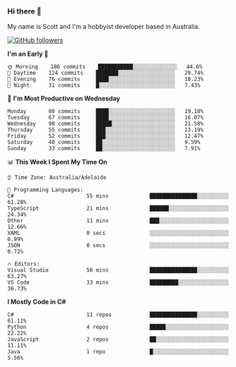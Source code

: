 ### Hi there 👋

My name is Scott and I'm a hobbyist developer based in Australia.

[![GitHub followers](https://img.shields.io/github/followers/puppetsw?label=Follow&style=social)](https://github.com/puppetsw?tab=followers)

<!--START_SECTION:waka-->
**I'm an Early 🐤** 

```text
🌞 Morning    186 commits    ███████████░░░░░░░░░░░░░░   44.6% 
🌆 Daytime    124 commits    ███████░░░░░░░░░░░░░░░░░░   29.74% 
🌃 Evening    76 commits     ████░░░░░░░░░░░░░░░░░░░░░   18.23% 
🌙 Night      31 commits     █░░░░░░░░░░░░░░░░░░░░░░░░   7.43%

```
📅 **I'm Most Productive on Wednesday** 

```text
Monday       80 commits     ████░░░░░░░░░░░░░░░░░░░░░   19.18% 
Tuesday      67 commits     ████░░░░░░░░░░░░░░░░░░░░░   16.07% 
Wednesday    90 commits     █████░░░░░░░░░░░░░░░░░░░░   21.58% 
Thursday     55 commits     ███░░░░░░░░░░░░░░░░░░░░░░   13.19% 
Friday       52 commits     ███░░░░░░░░░░░░░░░░░░░░░░   12.47% 
Saturday     40 commits     ██░░░░░░░░░░░░░░░░░░░░░░░   9.59% 
Sunday       33 commits     ██░░░░░░░░░░░░░░░░░░░░░░░   7.91%

```


📊 **This Week I Spent My Time On** 

```text
⌚︎ Time Zone: Australia/Adelaide

💬 Programming Languages: 
C#                       55 mins             ███████████████░░░░░░░░░░   61.28% 
TypeScript               21 mins             ██████░░░░░░░░░░░░░░░░░░░   24.34% 
Other                    11 mins             ███░░░░░░░░░░░░░░░░░░░░░░   12.66% 
XAML                     0 secs              ░░░░░░░░░░░░░░░░░░░░░░░░░   0.99% 
JSON                     0 secs              ░░░░░░░░░░░░░░░░░░░░░░░░░   0.72%

🔥 Editors: 
Visual Studio            56 mins             ███████████████░░░░░░░░░░   63.27% 
VS Code                  33 mins             █████████░░░░░░░░░░░░░░░░   36.73%

```

**I Mostly Code in C#** 

```text
C#                       11 repos            ███████████████░░░░░░░░░░   61.11% 
Python                   4 repos             █████░░░░░░░░░░░░░░░░░░░░   22.22% 
JavaScript               2 repos             ██░░░░░░░░░░░░░░░░░░░░░░░   11.11% 
Java                     1 repo              █░░░░░░░░░░░░░░░░░░░░░░░░   5.56%

```



<!--END_SECTION:waka-->

<!--
**puppetsw/puppetsw** is a ✨ _special_ ✨ repository because its `README.md` (this file) appears on your GitHub profile.

Here are some ideas to get you started:

- 🔭 I’m currently working on ...
- 🌱 I’m currently learning ...
- 👯 I’m looking to collaborate on ...
- 🤔 I’m looking for help with ...
- 💬 Ask me about ...
- 📫 How to reach me: ...
- 😄 Pronouns: ...
- ⚡ Fun fact: ...
-->
